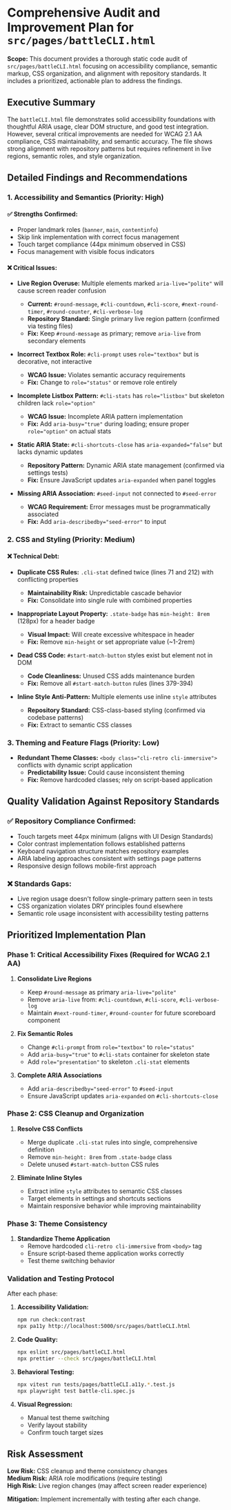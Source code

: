 # Comprehensive Audit and Improvement Plan for `src/pages/battleCLI.html`

**Scope:** This document provides a thorough static code audit of `src/pages/battleCLI.html` focusing on accessibility compliance, semantic markup, CSS organization, and alignment with repository standards. It includes a prioritized, actionable plan to address the findings.

## Executive Summary

The `battleCLI.html` file demonstrates solid accessibility foundations with thoughtful ARIA usage, clear DOM structure, and good test integration. However, several critical improvements are needed for WCAG 2.1 AA compliance, CSS maintainability, and semantic accuracy. The file shows strong alignment with repository patterns but requires refinement in live regions, semantic roles, and style organization.

## Detailed Findings and Recommendations

### 1. Accessibility and Semantics (Priority: High)

#### ✅ **Strengths Confirmed:**
- Proper landmark roles (`banner`, `main`, `contentinfo`)
- Skip link implementation with correct focus management
- Touch target compliance (44px minimum observed in CSS)
- Focus management with visible focus indicators

#### ❌ **Critical Issues:**

*   **Live Region Overuse:** Multiple elements marked `aria-live="polite"` will cause screen reader confusion
    *   **Current:** `#round-message`, `#cli-countdown`, `#cli-score`, `#next-round-timer`, `#round-counter`, `#cli-verbose-log`
    *   **Repository Standard:** Single primary live region pattern (confirmed via testing files)
    *   **Fix:** Keep `#round-message` as primary; remove `aria-live` from secondary elements

*   **Incorrect Textbox Role:** `#cli-prompt` uses `role="textbox"` but is decorative, not interactive
    *   **WCAG Issue:** Violates semantic accuracy requirements
    *   **Fix:** Change to `role="status"` or remove role entirely

*   **Incomplete Listbox Pattern:** `#cli-stats` has `role="listbox"` but skeleton children lack `role="option"`
    *   **WCAG Issue:** Incomplete ARIA pattern implementation
    *   **Fix:** Add `aria-busy="true"` during loading; ensure proper `role="option"` on actual stats

*   **Static ARIA State:** `#cli-shortcuts-close` has `aria-expanded="false"` but lacks dynamic updates
    *   **Repository Pattern:** Dynamic ARIA state management (confirmed via settings tests)
    *   **Fix:** Ensure JavaScript updates `aria-expanded` when panel toggles

*   **Missing ARIA Association:** `#seed-input` not connected to `#seed-error`
    *   **WCAG Requirement:** Error messages must be programmatically associated
    *   **Fix:** Add `aria-describedby="seed-error"` to input

### 2. CSS and Styling (Priority: Medium)

#### ❌ **Technical Debt:**

*   **Duplicate CSS Rules:** `.cli-stat` defined twice (lines 71 and 212) with conflicting properties
    *   **Maintainability Risk:** Unpredictable cascade behavior
    *   **Fix:** Consolidate into single rule with combined properties

*   **Inappropriate Layout Property:** `.state-badge` has `min-height: 8rem` (128px) for a header badge
    *   **Visual Impact:** Will create excessive whitespace in header
    *   **Fix:** Remove `min-height` or set appropriate value (~1-2rem)

*   **Dead CSS Code:** `#start-match-button` styles exist but element not in DOM
    *   **Code Cleanliness:** Unused CSS adds maintenance burden
    *   **Fix:** Remove all `#start-match-button` rules (lines 379-394)

*   **Inline Style Anti-Pattern:** Multiple elements use inline `style` attributes
    *   **Repository Standard:** CSS-class-based styling (confirmed via codebase patterns)
    *   **Fix:** Extract to semantic CSS classes

### 3. Theming and Feature Flags (Priority: Low)

*   **Redundant Theme Classes:** `<body class="cli-retro cli-immersive">` conflicts with dynamic script application
    *   **Predictability Issue:** Could cause inconsistent theming
    *   **Fix:** Remove hardcoded classes; rely on script-based application

## Quality Validation Against Repository Standards

### ✅ **Repository Compliance Confirmed:**
- Touch targets meet 44px minimum (aligns with UI Design Standards)
- Color contrast implementation follows established patterns
- Keyboard navigation structure matches repository examples
- ARIA labeling approaches consistent with settings page patterns
- Responsive design follows mobile-first approach

### ❌ **Standards Gaps:**
- Live region usage doesn't follow single-primary pattern seen in tests
- CSS organization violates DRY principles found elsewhere
- Semantic role usage inconsistent with accessibility testing patterns

## Prioritized Implementation Plan

### Phase 1: Critical Accessibility Fixes (Required for WCAG 2.1 AA)
1. **Consolidate Live Regions**
   - Keep `#round-message` as primary `aria-live="polite"`
   - Remove `aria-live` from: `#cli-countdown`, `#cli-score`, `#cli-verbose-log`
   - Maintain `#next-round-timer`, `#round-counter` for future scoreboard component

2. **Fix Semantic Roles**
   - Change `#cli-prompt` from `role="textbox"` to `role="status"`
   - Add `aria-busy="true"` to `#cli-stats` container for skeleton state
   - Add `role="presentation"` to skeleton `.cli-stat` elements

3. **Complete ARIA Associations**
   - Add `aria-describedby="seed-error"` to `#seed-input`
   - Ensure JavaScript updates `aria-expanded` on `#cli-shortcuts-close`

### Phase 2: CSS Cleanup and Organization
1. **Resolve CSS Conflicts**
   - Merge duplicate `.cli-stat` rules into single, comprehensive definition
   - Remove `min-height: 8rem` from `.state-badge` class
   - Delete unused `#start-match-button` CSS rules

2. **Eliminate Inline Styles**
   - Extract inline `style` attributes to semantic CSS classes
   - Target elements in settings and shortcuts sections
   - Maintain responsive behavior while improving maintainability

### Phase 3: Theme Consistency
1. **Standardize Theme Application**
   - Remove hardcoded `cli-retro cli-immersive` from `<body>` tag
   - Ensure script-based theme application works correctly
   - Test theme switching behavior

### Validation and Testing Protocol
After each phase:
1. **Accessibility Validation:**
   ```bash
   npm run check:contrast
   npx pa11y http://localhost:5000/src/pages/battleCLI.html
   ```

2. **Code Quality:**
   ```bash
   npx eslint src/pages/battleCLI.html
   npx prettier --check src/pages/battleCLI.html
   ```

3. **Behavioral Testing:**
   ```bash
   npx vitest run tests/pages/battleCLI.a11y.*.test.js
   npx playwright test battle-cli.spec.js
   ```

4. **Visual Regression:**
   - Manual test theme switching
   - Verify layout stability
   - Confirm touch target sizes

## Risk Assessment

**Low Risk:** CSS cleanup and theme consistency changes  
**Medium Risk:** ARIA role modifications (require testing)  
**High Risk:** Live region changes (may affect screen reader experience)

**Mitigation:** Implement incrementally with testing after each change.